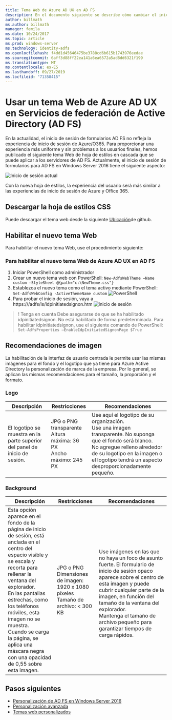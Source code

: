 ```yaml
---
title: Tema Web de Azure AD UX en AD FS
description: En el documento siguiente se describe cómo cambiar el inicio de sesión de formularios de AD FS para que se parezca a la experiencia del usuario Azure AD.
author: billmath
ms.author: billmath
manager: femila
ms.date: 10/24/2017
ms.topic: article
ms.prod: windows-server
ms.technology: identity-adfs
ms.openlocfilehash: f4dd1d45646475be3788cd6b615b1743976eedae
ms.sourcegitcommit: 6aff3d88ff22ea141a6ea6572a5ad8dd6321f199
ms.translationtype: MT
ms.contentlocale: es-ES
ms.lasthandoff: 09/27/2019
ms.locfileid: "71358415"
---
```

# <a name="using-an-azure-ad-ux-web-theme-in-active-directory-federation-services"></a>Usar un tema Web de Azure AD UX en Servicios de federación de Active Directory (AD FS)
En la actualidad, el inicio de sesión de formularios AD FS no refleja la experiencia de inicio de sesión de Azure/O365.  Para proporcionar una experiencia más uniforme y sin problemas a los usuarios finales, hemos publicado el siguiente tema Web de hoja de estilos en cascada que se puede aplicar a los servidores de AD FS.  Actualmente, el inicio de sesión de formularios para AD FS en Windows Server 2016 tiene el siguiente aspecto:

![Inicio de sesión actual](media/Azure-UX-Web-Theme-in-AD-FS/one.png)


Con la nueva hoja de estilos, la experiencia del usuario será más similar a las experiencias de inicio de sesión de Azure y Office 365.

## <a name="download-the-css-style-sheet"></a>Descargar la hoja de estilos CSS
Puede descargar el tema web desde la siguiente [Ubicación](https://github.com/Microsoft/adfsWebCustomization/tree/master/centeredUi)de github.


## <a name="enabling-the-new-web-theme"></a>Habilitar el nuevo tema Web
Para habilitar el nuevo tema Web, use el procedimiento siguiente:

### <a name="to-enable-the-new-azure-ad-ux-web-theme-in-ad-fs"></a>Para habilitar el nuevo tema Web de Azure AD UX en AD FS
1. Iniciar PowerShell como administrador
2. Crear un nuevo tema web con PowerShell: `New-AdfsWebTheme –Name custom –StyleSheet @{path="c:\NewTheme.css"}`
3. Establezca el nuevo tema como el tema activo mediante PowerShell: `Set-AdfsWebConfig -ActiveThemeName custom`
   ![PowerShell](media/Azure-UX-Web-Theme-in-AD-FS/two.png)
4. Para probar el inicio de sesión, vaya a https://<AD FS name.domain>/adfs/ls/idpinitiatedsignon.htm ![inicio de sesión](media/Azure-UX-Web-Theme-in-AD-FS/three.png)

> ! Tenga en cuenta Debe asegurarse de que se ha habilitado idpinitiatedsignon.  No está habilitado de forma predeterminada.  Para habilitar idpinitiatedsignon, use el siguiente comando de PowerShell: `Set-AdfsProperties –EnableIdpInitiatedSignonPage $True`

## <a name="image-recommendations"></a>Recomendaciones de imagen
La habilitación de la interfaz de usuario centrada le permite usar las mismas imágenes para el fondo y el logotipo que ya tiene para Azure Active Directory la personalización de marca de la empresa. Por lo general, se aplican las mismas recomendaciones para el tamaño, la proporción y el formato.

### <a name="logo"></a>Logo

Descripción | Restricciones | Recomendaciones
------- | ------- | ----------
El logotipo se muestra en la parte superior del panel de inicio de sesión. | JPG o PNG transparente<br>Altura máxima: 36 PX<br>Ancho máximo: 245 PX | Use aquí el logotipo de su organización.<br>Use una imagen transparente. No suponga que el fondo será blanco.<br>No agregue relleno alrededor de su logotipo en la imagen o el logotipo tendrá un aspecto desproporcionadamente pequeño.

### <a name="background"></a>Background

Descripción | Restricciones | Recomendaciones
------- | ------- | ----------
Esta opción aparece en el fondo de la página de inicio de sesión, está anclada en el centro del espacio visible y se escala y recorta para rellenar la ventana del explorador.    <br>En las pantallas estrechas, como los teléfonos móviles, esta imagen no se muestra.<br>Cuando se carga la página, se aplica una máscara negra con una opacidad de 0,55 sobre esta imagen. | JPG o PNG<br>Dimensiones de imagen: 1920 x 1080 píxeles<br>Tamaño de archivo: &lt; 300 KB | <br>Use imágenes en las que no haya un foco de asunto fuerte. El formulario de inicio de sesión opaco aparece sobre el centro de esta imagen y puede cubrir cualquier parte de la imagen, en función del tamaño de la ventana del explorador.<br>Mantenga el tamaño de archivo pequeño para garantizar tiempos de carga rápidos.

## <a name="next-steps"></a>Pasos siguientes
- [Personalización de AD FS en Windows Server 2016](AD-FS-Customization-in-Windows-Server-2016.md)
- [Personalización avanzada](Advanced-Customization-of-AD-FS-Sign-in-Pages.md)
- [Temas web personalizados](Custom-Web-Themes-in-AD-FS.md)
